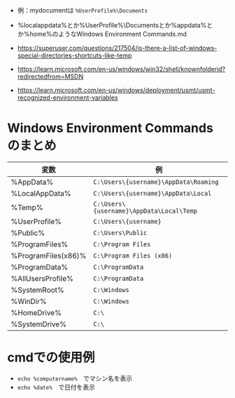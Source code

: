 * 例：mydocumentは `%UserProfile%\Documents`

* %localappdata%とか%UserProfile%\Documentsとか%appdata%とか%home%のようなWindows Environment Commands.md
  
* https://superuser.com/questions/217504/is-there-a-list-of-windows-special-directories-shortcuts-like-temp
* https://learn.microsoft.com/en-us/windows/win32/shell/knownfolderid?redirectedfrom=MSDN
* https://learn.microsoft.com/en-us/windows/deployment/usmt/usmt-recognized-environment-variables


# Windows Environment Commands　のまとめ

|変数|例|
|-|-|
|%AppData%|`C:\Users\{username}\AppData\Roaming`|
|%LocalAppData%|`C:\Users\{username}\AppData\Local`|
|%Temp%|`C:\Users\{username}\AppData\Local\Temp`|
|%UserProfile%|`C:\Users\{username}`|
|%Public%|`C:\Users\Public`|
|%ProgramFiles%|`C:\Program Files`|
|%ProgramFiles(x86)%|`C:\Program Files (x86)`|
|%ProgramData%|`C:\ProgramData`|
|%AllUsersProfile% |`C:\ProgramData`|
|%SystemRoot%|`C:\Windows`|
|%WinDir%|`C:\Windows`|
|%HomeDrive%|`C:\`|
|%SystemDrive%|`C:\`|

# cmdでの使用例
* `echo %computername%`　でマシン名を表示
* `echo %date%`　で日付を表示
